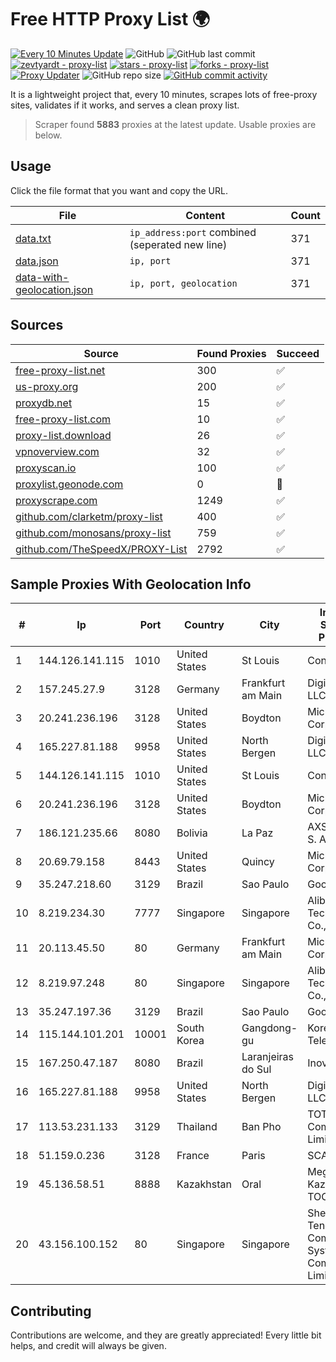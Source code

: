 
# Free HTTP Proxy List 🌍

[![Every 10 Minutes Update](https://github.com/mertguvencli/http-proxy-list/actions/workflows/main.yml/badge.svg?branch=main)](https://github.com/mertguvencli/http-proxy-list/actions/workflows/main.yml)
![GitHub](https://img.shields.io/github/license/mertguvencli/http-proxy-list)
![GitHub last commit](https://img.shields.io/github/last-commit/mertguvencli/http-proxy-list)
[![zevtyardt - proxy-list](https://img.shields.io/static/v1?label=zevtyardt&message=proxy-list&color=blue&logo=github)](https://github.com/zevtyardt/proxy-list "Go to GitHub repo")
[![stars - proxy-list](https://img.shields.io/github/stars/zevtyardt/proxy-list?style=social)](https://github.com/zevtyardt/proxy-list)
[![forks - proxy-list](https://img.shields.io/github/forks/zevtyardt/proxy-list?style=social)](https://github.com/zevtyardt/proxy-list)
[![Proxy Updater](https://github.com/zevtyardt/proxy-list/workflows/Proxy%20Updater/badge.svg)](https://github.com/zevtyardt/proxy-list/actions?query=workflow:"Proxy+Updater")
![GitHub repo size](https://img.shields.io/github/repo-size/zevtyardt/proxy-list)
[![GitHub commit activity](https://img.shields.io/github/commit-activity/m/zevtyardt/proxy-list?logo=commits)](https://github.com/zevtyardt/proxy-list/commits/main)

It is a lightweight project that, every 10 minutes, scrapes lots of free-proxy sites, validates if it works, and serves a clean proxy list.

> Scraper found **5883** proxies at the latest update. Usable proxies are below.

## Usage

Click the file format that you want and copy the URL.

|File|Content|Count|
|----|-------|-----|
|[data.txt](https://raw.githubusercontent.com/mertguvencli/http-proxy-list/main/proxy-list/data.txt)|`ip_address:port` combined (seperated new line)|371|
|[data.json](https://raw.githubusercontent.com/mertguvencli/http-proxy-list/main/proxy-list/data.json)|`ip, port`|371|
|[data-with-geolocation.json](https://raw.githubusercontent.com/mertguvencli/http-proxy-list/main/proxy-list/data-with-geolocation.json)|`ip, port, geolocation`|371|

## Sources

|Source|Found Proxies|Succeed|
|------|-------------|-------|
|[free-proxy-list.net](https://free-proxy-list.net)|300|✅|
|[us-proxy.org](https://www.us-proxy.org)|200|✅|
|[proxydb.net](http://proxydb.net)|15|✅|
|[free-proxy-list.com](https://free-proxy-list.com/?page=&port=&type%5B%5D=http&type%5B%5D=https&up_time=0&search=Search)|10|✅|
|[proxy-list.download](https://www.proxy-list.download/HTTP)|26|✅|
|[vpnoverview.com](https://vpnoverview.com/privacy/anonymous-browsing/free-proxy-servers)|32|✅|
|[proxyscan.io](https://www.proxyscan.io)|100|✅|
|[proxylist.geonode.com](https://proxylist.geonode.com/api/proxy-list?limit=300&page=1&sort_by=lastChecked&sort_type=desc&protocols=http,https)|0|🚫|
|[proxyscrape.com](https://api.proxyscrape.com/v2/?request=displayproxies&protocol=http&timeout=10000&country=all&ssl=all&anonymity=all)|1249|✅|
|[github.com/clarketm/proxy-list](https://raw.githubusercontent.com/clarketm/proxy-list/master/proxy-list-raw.txt)|400|✅|
|[github.com/monosans/proxy-list](https://raw.githubusercontent.com/monosans/proxy-list/main/proxies/http.txt)|759|✅|
|[github.com/TheSpeedX/PROXY-List](https://raw.githubusercontent.com/TheSpeedX/PROXY-List/master/http.txt)|2792|✅|


## Sample Proxies With Geolocation Info

|#|Ip|Port|Country|City|Internet Service Provider|
|-|--|----|-------|----|-------------------------|
|1|144.126.141.115|1010|United States|St Louis|Contabo Inc.|
|2|157.245.27.9|3128|Germany|Frankfurt am Main|DigitalOcean, LLC|
|3|20.241.236.196|3128|United States|Boydton|Microsoft Corporation|
|4|165.227.81.188|9958|United States|North Bergen|DigitalOcean, LLC|
|5|144.126.141.115|1010|United States|St Louis|Contabo Inc.|
|6|20.241.236.196|3128|United States|Boydton|Microsoft Corporation|
|7|186.121.235.66|8080|Bolivia|La Paz|AXS Bolivia S. A.|
|8|20.69.79.158|8443|United States|Quincy|Microsoft Corporation|
|9|35.247.218.60|3129|Brazil|Sao Paulo|Google LLC|
|10|8.219.234.30|7777|Singapore|Singapore|Alibaba (US) Technology Co., Ltd.|
|11|20.113.45.50|80|Germany|Frankfurt am Main|Microsoft Corporation|
|12|8.219.97.248|80|Singapore|Singapore|Alibaba (US) Technology Co., Ltd.|
|13|35.247.197.36|3129|Brazil|Sao Paulo|Google LLC|
|14|115.144.101.201|10001|South Korea|Gangdong-gu|Korea Telecom|
|15|167.250.47.187|8080|Brazil|Laranjeiras do Sul|Inova Fibra|
|16|165.227.81.188|9958|United States|North Bergen|DigitalOcean, LLC|
|17|113.53.231.133|3129|Thailand|Ban Pho|TOT Public Company Limited|
|18|51.159.0.236|3128|France|Paris|SCALEWAY|
|19|45.136.58.51|8888|Kazakhstan|Oral|Megahost Kazakhstan TOO|
|20|43.156.100.152|80|Singapore|Singapore|Shenzhen Tencent Computer Systems Company Limited|



## Contributing

Contributions are welcome, and they are greatly appreciated! Every
little bit helps, and credit will always be given.

